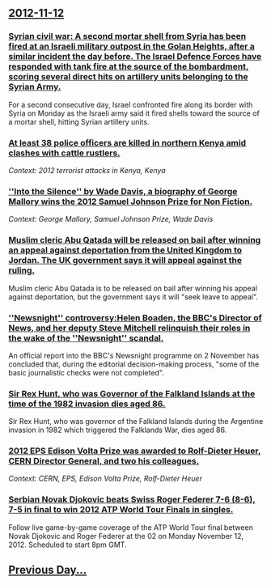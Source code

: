 ## [2012-11-12](/news/2012/11/12/index.md)

### [Syrian civil war: A second mortar shell from Syria has been fired at an Israeli military outpost in the Golan Heights, after a similar incident the day before. The Israel Defence Forces have responded with tank fire at the source of the bombardment, scoring several direct hits on artillery units belonging to the Syrian Army. ](/news/2012/11/12/syrian-civil-war-pa-second-mortar-shell-from-syria-has-been-fired-at-an-israeli-military-outpost-in-the-golan-heights-after-a-similar-inci.md)
For a second consecutive day, Israel confronted fire along its border with Syria on Monday as the Israeli army said it fired shells toward the source of a mortar shell, hitting Syrian artillery units.

### [At least 38 police officers are killed in northern Kenya amid clashes with cattle rustlers. ](/news/2012/11/12/at-least-38-police-officers-are-killed-in-northern-kenya-amid-clashes-with-cattle-rustlers.md)
_Context: 2012 terrorist attacks in Kenya, Kenya_

### [''Into the Silence'' by Wade Davis, a biography of George Mallory wins the 2012 Samuel Johnson Prize for Non Fiction. ](/news/2012/11/12/into-the-silence-by-wade-davis-a-biography-of-george-mallory-wins-the-2012-samuel-johnson-prize-for-non-fiction.md)
_Context: George Mallory, Samuel Johnson Prize, Wade Davis_

### [Muslim cleric Abu Qatada will be released on bail after winning an appeal against deportation from the United Kingdom to Jordan. The UK government says it will appeal against the ruling. ](/news/2012/11/12/muslim-cleric-abu-qatada-will-be-released-on-bail-after-winning-an-appeal-against-deportation-from-the-united-kingdom-to-jordan-the-uk-gove.md)
Muslim cleric Abu Qatada is to be released on bail after winning his appeal against deportation, but the government says it will &quot;seek leave to appeal&quot;.

### [''Newsnight'' controversy:Helen Boaden, the BBC's Director of News, and her deputy Steve Mitchell relinquish their roles in the wake of the ''Newsnight'' scandal. ](/news/2012/11/12/newsnight-controversy-phelen-boaden-the-bbc-s-director-of-news-and-her-deputy-steve-mitchell-relinquish-their-roles-in-the-wake-of-the.md)
An official report into the BBC&#39;s Newsnight programme on 2 November has concluded that, during the editorial decision-making process, &quot;some of the basic journalistic checks were not completed&quot;.

### [Sir Rex Hunt, who was Governor of the Falkland Islands at the time of the 1982 invasion dies aged 86. ](/news/2012/11/12/sir-rex-hunt-who-was-governor-of-the-falkland-islands-at-the-time-of-the-1982-invasion-dies-aged-86.md)
Sir Rex Hunt, who was governor of the Falkland Islands during the Argentine invasion in 1982 which triggered the Falklands War, dies aged 86.

### [2012 EPS Edison Volta Prize was awarded to Rolf-Dieter Heuer, CERN Director General, and two his colleagues.](/news/2012/11/12/2012-eps-edison-volta-prize-was-awarded-to-rolf-dieter-heuer-cern-director-general-and-two-his-colleagues.md)
_Context: CERN, EPS, Edison Volta Prize, Rolf-Dieter Heuer_

### [Serbian Novak Djokovic beats Swiss Roger Federer 7-6 (8-6), 7-5 in final to win 2012 ATP World Tour Finals in singles. ](/news/2012/11/12/serbian-novak-djokovic-beats-swiss-roger-federer-7-6-8-6-7-5-in-final-to-win-2012-atp-world-tour-finals-in-singles.md)
Follow live game-by-game coverage of the ATP World Tour final between Novak Djokovic and Roger Federer at the 02 on Monday November 12, 2012. Scheduled to start 8pm GMT.

## [Previous Day...](/news/2012/11/11/index.md)

